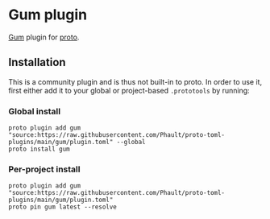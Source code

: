 # Gum plugin

[Gum](https://github.com/charmbracelet/gum) plugin for [proto](https://github.com/moonrepo/proto).

## Installation

This is a community plugin and is thus not built-in to proto. In order to use it, first either add it to your global or project-based `.prototools` by running:

### Global install

```shell
proto plugin add gum "source:https://raw.githubusercontent.com/Phault/proto-toml-plugins/main/gum/plugin.toml" --global
proto install gum
```

### Per-project install

```shell
proto plugin add gum "source:https://raw.githubusercontent.com/Phault/proto-toml-plugins/main/gum/plugin.toml"
proto pin gum latest --resolve
```
